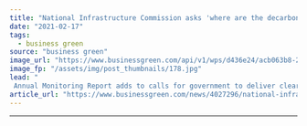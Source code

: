 ```yaml
---
title: "National Infrastructure Commission asks 'where are the decarbonisation delivery plans'?"
date: "2021-02-17"
tags: 
  - business green
source: "business green"
image_url: "https://www.businessgreen.com/api/v1/wps/d436e24/acb063b8-28a4-4f32-8dde-6a22c2023be4/7/wind-farm-1747331-1920-185x114.jpg"
image_fp: "/assets/img/post_thumbnails/178.jpg"
lead: "
 Annual Monitoring Report adds to calls for government to deliver clearer delivery plans and more stable funding settlements for critical net zero infrastructure ..."
article_url: "https://www.businessgreen.com/news/4027296/national-infrastructure-commission-decarbonisation-delivery-plans"
---
```


---
